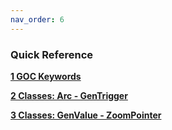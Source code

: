 ```yaml
---
nav_order: 6
---
```

### Quick Reference

**[1 GOC Keywords](QuickRef/qr_kword.md)**

**[2 Classes: Arc - GenTrigger](QuickRef/qr_clas1.md)**  

**[3 Classes: GenValue - ZoomPointer](QuickRef/qr_clas2.md)**  
